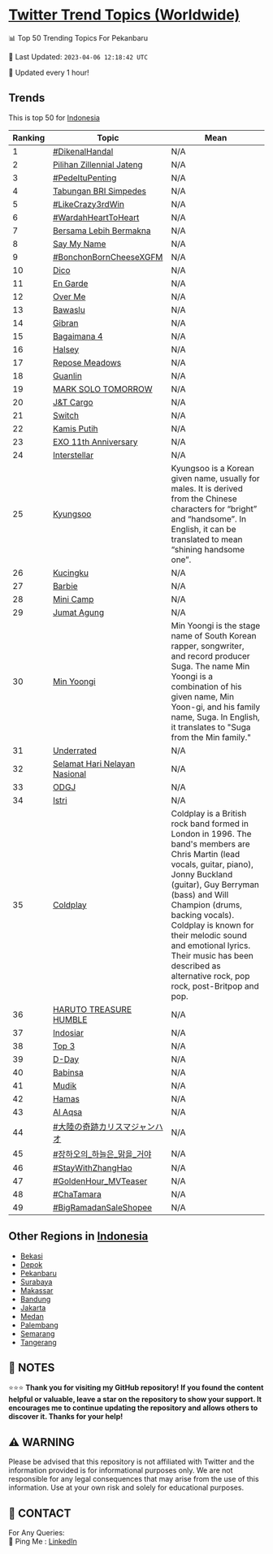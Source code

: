 [Twitter Trend Topics (Worldwide)](https://github.com/ErcinDedeoglu/Twitter-Trend-Topics)
==========


📊 Top 50 Trending Topics For Pekanbaru

📆 Last Updated: `2023-04-06 12:18:42 UTC`

🔧 Updated every 1 hour!


## Trends

This is top 50 for [Indonesia](</Indonesia>)

| Ranking | Topic | Mean |
| ------- | ------------ | ------------ |
| 1 | [#DikenalHandal](http://twitter.com/search?q=%23DikenalHandal) | N/A |
| 2 | [Pilihan Zillennial Jateng](http://twitter.com/search?q=Pilihan+Zillennial+Jateng) | N/A |
| 3 | [#PedeItuPenting](http://twitter.com/search?q=%23PedeItuPenting) | N/A |
| 4 | [Tabungan BRI Simpedes](http://twitter.com/search?q=Tabungan+BRI+Simpedes) | N/A |
| 5 | [#LikeCrazy3rdWin](http://twitter.com/search?q=%23LikeCrazy3rdWin) | N/A |
| 6 | [#WardahHeartToHeart](http://twitter.com/search?q=%23WardahHeartToHeart) | N/A |
| 7 | [Bersama Lebih Bermakna](http://twitter.com/search?q=Bersama+Lebih+Bermakna) | N/A |
| 8 | [Say My Name](http://twitter.com/search?q=Say+My+Name) | N/A |
| 9 | [#BonchonBornCheeseXGFM](http://twitter.com/search?q=%23BonchonBornCheeseXGFM) | N/A |
| 10 | [Dico](http://twitter.com/search?q=Dico) | N/A |
| 11 | [En Garde](http://twitter.com/search?q=En+Garde) | N/A |
| 12 | [Over Me](http://twitter.com/search?q=Over+Me) | N/A |
| 13 | [Bawaslu](http://twitter.com/search?q=Bawaslu) | N/A |
| 14 | [Gibran](http://twitter.com/search?q=Gibran) | N/A |
| 15 | [Bagaimana 4](http://twitter.com/search?q=Bagaimana+4) | N/A |
| 16 | [Halsey](http://twitter.com/search?q=Halsey) | N/A |
| 17 | [Repose Meadows](http://twitter.com/search?q=Repose+Meadows) | N/A |
| 18 | [Guanlin](http://twitter.com/search?q=Guanlin) | N/A |
| 19 | [MARK SOLO TOMORROW](http://twitter.com/search?q=MARK+SOLO+TOMORROW) | N/A |
| 20 | [J&T Cargo](http://twitter.com/search?q=J%26T+Cargo) | N/A |
| 21 | [Switch](http://twitter.com/search?q=Switch) | N/A |
| 22 | [Kamis Putih](http://twitter.com/search?q=Kamis+Putih) | N/A |
| 23 | [EXO 11th Anniversary](http://twitter.com/search?q=EXO+11th+Anniversary) | N/A |
| 24 | [Interstellar](http://twitter.com/search?q=Interstellar) | N/A |
| 25 | [Kyungsoo](http://twitter.com/search?q=Kyungsoo) | Kyungsoo is a Korean given name, usually for males. It is derived from the Chinese characters for “bright” and “handsome”. In English, it can be translated to mean “shining handsome one”. |
| 26 | [Kucingku](http://twitter.com/search?q=Kucingku) | N/A |
| 27 | [Barbie](http://twitter.com/search?q=Barbie) | N/A |
| 28 | [Mini Camp](http://twitter.com/search?q=Mini+Camp) | N/A |
| 29 | [Jumat Agung](http://twitter.com/search?q=Jumat+Agung) | N/A |
| 30 | [Min Yoongi](http://twitter.com/search?q=Min+Yoongi) | Min Yoongi is the stage name of South Korean rapper, songwriter, and record producer Suga. The name Min Yoongi is a combination of his given name, Min Yoon-gi, and his family name, Suga. In English, it translates to "Suga from the Min family." |
| 31 | [Underrated](http://twitter.com/search?q=Underrated) | N/A |
| 32 | [Selamat Hari Nelayan Nasional](http://twitter.com/search?q=Selamat+Hari+Nelayan+Nasional) | N/A |
| 33 | [ODGJ](http://twitter.com/search?q=ODGJ) | N/A |
| 34 | [Istri](http://twitter.com/search?q=Istri) | N/A |
| 35 | [Coldplay](http://twitter.com/search?q=Coldplay) | Coldplay is a British rock band formed in London in 1996. The band's members are Chris Martin (lead vocals, guitar, piano), Jonny Buckland (guitar), Guy Berryman (bass) and Will Champion (drums, backing vocals). Coldplay is known for their melodic sound and emotional lyrics. Their music has been described as alternative rock, pop rock, post-Britpop and pop. |
| 36 | [HARUTO TREASURE HUMBLE](http://twitter.com/search?q=HARUTO+TREASURE+HUMBLE) | N/A |
| 37 | [Indosiar](http://twitter.com/search?q=Indosiar) | N/A |
| 38 | [Top 3](http://twitter.com/search?q=Top+3) | N/A |
| 39 | [D-Day](http://twitter.com/search?q=D-Day) | N/A |
| 40 | [Babinsa](http://twitter.com/search?q=Babinsa) | N/A |
| 41 | [Mudik](http://twitter.com/search?q=Mudik) | N/A |
| 42 | [Hamas](http://twitter.com/search?q=Hamas) | N/A |
| 43 | [Al Aqsa](http://twitter.com/search?q=Al+Aqsa) | N/A |
| 44 | [#大陸の奇跡カリスマジャンハオ](http://twitter.com/search?q=%23%e5%a4%a7%e9%99%b8%e3%81%ae%e5%a5%87%e8%b7%a1%e3%82%ab%e3%83%aa%e3%82%b9%e3%83%9e%e3%82%b8%e3%83%a3%e3%83%b3%e3%83%8f%e3%82%aa) | N/A |
| 45 | [#장하오의_하늘은_맑을_거야](http://twitter.com/search?q=%23%ec%9e%a5%ed%95%98%ec%98%a4%ec%9d%98_%ed%95%98%eb%8a%98%ec%9d%80_%eb%a7%91%ec%9d%84_%ea%b1%b0%ec%95%bc) | N/A |
| 46 | [#StayWithZhangHao](http://twitter.com/search?q=%23StayWithZhangHao) | N/A |
| 47 | [#GoldenHour_MVTeaser](http://twitter.com/search?q=%23GoldenHour_MVTeaser) | N/A |
| 48 | [#ChaTamara](http://twitter.com/search?q=%23ChaTamara) | N/A |
| 49 | [#BigRamadanSaleShopee](http://twitter.com/search?q=%23BigRamadanSaleShopee) | N/A |



## Other Regions in [Indonesia](</Indonesia>)

* [Bekasi](</Indonesia/Bekasi.md>)
* [Depok](</Indonesia/Depok.md>)
* [Pekanbaru](</Indonesia/Pekanbaru.md>)
* [Surabaya](</Indonesia/Surabaya.md>)
* [Makassar](</Indonesia/Makassar.md>)
* [Bandung](</Indonesia/Bandung.md>)
* [Jakarta](</Indonesia/Jakarta.md>)
* [Medan](</Indonesia/Medan.md>)
* [Palembang](</Indonesia/Palembang.md>)
* [Semarang](</Indonesia/Semarang.md>)
* [Tangerang](</Indonesia/Tangerang.md>)



## 📝 NOTES

⭐⭐⭐ **Thank you for visiting my GitHub repository! If you found the content helpful or valuable, leave a star on the repository to show your support. It encourages me to continue updating the repository and allows others to discover it. Thanks for your help!**


## ⚠️ WARNING

Please be advised that this repository is not affiliated with Twitter and the information provided is for informational purposes only. We are not responsible for any legal consequences that may arise from the use of this information. Use at your own risk and solely for educational purposes.


## 📨 CONTACT

 For Any Queries:  
            🏓 Ping Me : [LinkedIn](https://www.linkedin.com/in/ercindedeoglu/)
